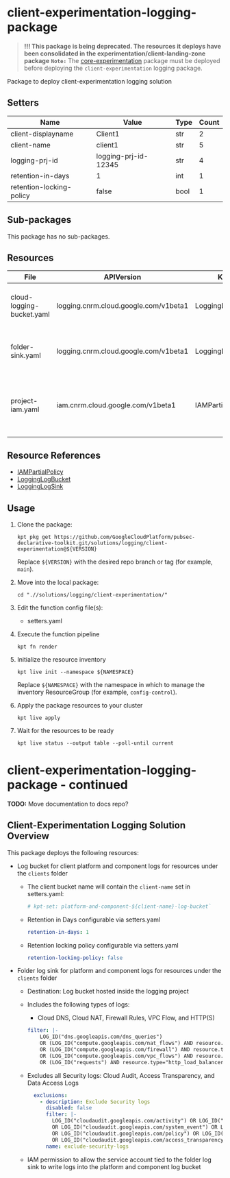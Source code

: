 <!-- BEGINNING OF PRE-COMMIT-BLUEPRINT DOCS HOOK:TITLE -->
# client-experimentation-logging-package


<!-- END OF PRE-COMMIT-BLUEPRINT DOCS HOOK:TITLE -->
> **!!! This package is being deprecated. The resources it deploys have been consolidated in the experimentation/client-landing-zone package**
**`Note:`** The [core-experimentation](../core-experimentation/) package must be deployed before deploying the `client-experimentation` logging package.

<!-- BEGINNING OF PRE-COMMIT-BLUEPRINT DOCS HOOK:BODY -->
Package to deploy client-experimentation logging solution

## Setters

|           Name           |           Value           | Type | Count |
|--------------------------|---------------------------|------|-------|
| client-displayname       | Client1                   | str  |     2 |
| client-name              | client1                   | str  |     5 |
| logging-prj-id           | logging-prj-id-12345      | str  |     4 |
| retention-in-days        |                         1 | int  |     1 |
| retention-locking-policy | false                     | bool |     1 |

## Sub-packages

This package has no sub-packages.

## Resources

|           File            |              APIVersion               |       Kind       |                             Name                             | Namespace |
|---------------------------|---------------------------------------|------------------|--------------------------------------------------------------|-----------|
| cloud-logging-bucket.yaml | logging.cnrm.cloud.google.com/v1beta1 | LoggingLogBucket | platform-and-component-client1-log-bucket                    | logging   |
| folder-sink.yaml          | logging.cnrm.cloud.google.com/v1beta1 | LoggingLogSink   | platform-and-component-log-client1-log-sink                  | logging   |
| project-iam.yaml          | iam.cnrm.cloud.google.com/v1beta1     | IAMPartialPolicy | platform-and-component-log-client1-bucket-writer-permissions | projects  |

## Resource References

- [IAMPartialPolicy](https://cloud.google.com/config-connector/docs/reference/resource-docs/iam/iampartialpolicy)
- [LoggingLogBucket](https://cloud.google.com/config-connector/docs/reference/resource-docs/logging/logginglogbucket)
- [LoggingLogSink](https://cloud.google.com/config-connector/docs/reference/resource-docs/logging/logginglogsink)

## Usage

1.  Clone the package:
    ```shell
    kpt pkg get https://github.com/GoogleCloudPlatform/pubsec-declarative-toolkit.git/solutions/logging/client-experimentation@${VERSION}
    ```
    Replace `${VERSION}` with the desired repo branch or tag
    (for example, `main`).

1.  Move into the local package:
    ```shell
    cd ".//solutions/logging/client-experimentation/"
    ```

1.  Edit the function config file(s):
    - setters.yaml

1.  Execute the function pipeline
    ```shell
    kpt fn render
    ```

1.  Initialize the resource inventory
    ```shell
    kpt live init --namespace ${NAMESPACE}
    ```
    Replace `${NAMESPACE}` with the namespace in which to manage
    the inventory ResourceGroup (for example, `config-control`).

1.  Apply the package resources to your cluster
    ```shell
    kpt live apply
    ```

1.  Wait for the resources to be ready
    ```shell
    kpt live status --output table --poll-until current
    ```

<!-- END OF PRE-COMMIT-BLUEPRINT DOCS HOOK:BODY -->

# client-experimentation-logging-package - continued

**TODO:** Move documentation to docs repo?

## Client-Experimentation Logging Solution Overview

This package deploys the following resources:

- Log bucket for client platform and component logs for resources under the `clients` folder

  - The client bucket name will contain the `client-name` set in setters.yaml:

      ```yaml
      # kpt-set: platform-and-component-${client-name}-log-bucket`
      ```

  - Retention in Days configurable via setters.yaml

      ```yaml
      retention-in-days: 1
      ```

  - Retention locking policy configurable via setters.yaml

      ```yaml
      retention-locking-policy: false
      ```

- Folder log sink for platform and component logs for resources under the `clients` folder

  - Destination: Log bucket hosted inside the logging project

  - Includes the following types of logs:
    - Cloud DNS, Cloud NAT, Firewall Rules, VPC Flow, and HTTP(S)

    ```yaml
    filter: |-
        LOG_ID("dns.googleapis.com/dns_queries")
        OR (LOG_ID("compute.googleapis.com/nat_flows") AND resource.type="nat_gateway")
        OR (LOG_ID("compute.googleapis.com/firewall") AND resource.type="gce_subnetwork")
        OR (LOG_ID("compute.googleapis.com/vpc_flows") AND resource.type="gce_subnetwork")
        OR (LOG_ID("requests") AND resource.type="http_load_balancer")
    ```

  - Excludes all Security logs: Cloud Audit, Access Transparency, and Data Access Logs

    ```yaml
      exclusions:
        - description: Exclude Security logs
          disabled: false
          filter: |-
            LOG_ID("cloudaudit.googleapis.com/activity") OR LOG_ID("externalaudit.googleapis.com/activity")
            OR LOG_ID("cloudaudit.googleapis.com/system_event") OR LOG_ID("externalaudit.googleapis.com/system_event")
            OR LOG_ID("cloudaudit.googleapis.com/policy") OR LOG_ID("externalaudit.googleapis.com/policy")
            OR LOG_ID("cloudaudit.googleapis.com/access_transparency") OR LOG_ID("externalaudit.googleapis.com/access_transparency")
          name: exclude-security-logs
    ```

  - IAM permission to allow the service account tied to the folder log sink to write logs into the platform and component log bucket
